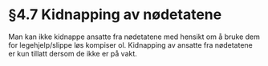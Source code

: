 # §4.7 Kidnapping av nødetatene

Man kan ikke kidnappe ansatte fra nødetatene med hensikt om å bruke dem for legehjelp/slippe løs kompiser ol. Kidnapping av ansatte fra nødetatene er kun tillatt dersom de ikke er på vakt.

